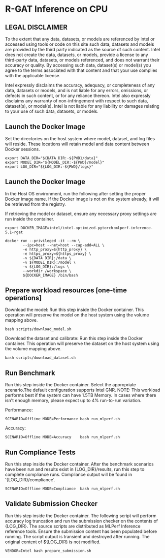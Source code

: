 # R-GAT Inference on CPU

## LEGAL DISCLAIMER
To the extent that any data, datasets, or models are referenced by Intel or accessed using tools or code on this site such data, datasets and models are provided by the third party indicated as the source of such content. Intel does not create the data, datasets, or models, provide a license to any third-party data, datasets, or models referenced, and does not warrant their accuracy or quality. By accessing such data, dataset(s) or model(s) you agree to the terms associated with that content and that your use complies with the applicable license. 

Intel expressly disclaims the accuracy, adequacy, or completeness of any data, datasets or models, and is not liable for any errors, omissions, or defects in such content, or for any reliance thereon. Intel also expressly disclaims any warranty of non-infringement with respect to such data, dataset(s), or model(s). Intel is not liable for any liability or damages relating to your use of such data, datasets, or models. 

## Launch the Docker Image
Set the directories on the host system where model, dataset, and log files will reside. These locations will retain model and data content between Docker sessions.
```
export DATA_DIR="${DATA_DIR:-${PWD}/data}"
export MODEL_DIR="${MODEL_DIR:-${PWD}/model}"
export LOG_DIR="${LOG_DIR:-${PWD}/logs}"
```

## Launch the Docker Image
In the Host OS environment, run the following after setting the proper Docker image name. If the Docker image is not on the system already, it will be retrieved from the registry.

If retrieving the model or dataset, ensure any necessary proxy settings are run inside the container.
```
export DOCKER_IMAGE=intel/intel-optimized-pytorch:mlperf-inference-5.1-rgat 

docker run --privileged -it --rm \
        --ipc=host --net=host --cap-add=ALL \
        -e http_proxy=${http_proxy} \
        -e https_proxy=${https_proxy} \
        -v ${DATA_DIR}:/data \
        -v ${MODEL_DIR}:/model \
        -v ${LOG_DIR}:/logs \
        --workdir /workspace \
        ${DOCKER_IMAGE} /bin/bash
```

## Prepare workload resources [one-time operations]
Download the model: Run this step inside the Docker container.  This operation will preserve the model on the host system using the volume mapping above.
```
bash scripts/download_model.sh
```
Download the dataset and calibrate: Run this step inside the Docker container.  This operation will preserve the dataset on the host system using the volume mapping above.
```
bash scripts/download_dataset.sh
```

## Run Benchmark
Run this step inside the Docker container.  Select the appropriate scenario.The default configuration supports Intel GNR.
NOTE: This workload performs best if the system can have 1.5TB Memory. In cases where there isn't enough memory, please expect up to 4% run-to-run variation.

Performance:
```
SCENARIO=Offline MODE=Performance bash run_mlperf.sh
```
Accuracy:
```
SCENARIO=Offline MODE=Accuracy    bash run_mlperf.sh
```

## Run Compliance Tests
Run this step inside the Docker container.  After the benchmark scenarios have been run and results exist in {LOG_DIR}/results, run this step to complete compliance runs. Compliance output will be found in '{LOG_DIR}/compliance'.
```
SCENARIO=Offline MODE=Compliance  bash run_mlperf.sh
```

## Validate Submission Checker
Run this step inside the Docker container.  The following script will perform accuracy log truncation and run the submission checker on the contents of {LOG_DIR}. The source scripts are distributed as MLPerf Inference reference tools. Ensure the submission content has been populated before running.  The script output is transient and destroyed after running.  The original content of ${LOG_DIR} is not modified.
```
VENDOR=Intel bash prepare_submission.sh
```
